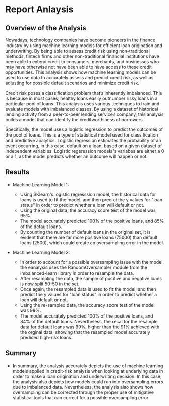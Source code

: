 # Report Anlaysis

## Overview of the Analysis

Nowadays, technology companies have become pioneers in the finance industry by using machine learning models for efficient loan origination and underwriting. By being able to assess credit risk using non-traditional methods, fintech firms and other non-traditional financial institutions have been able to extend credit to consumers, merchants, and businesses who may have otherwise not have been able to have access to these credit opportunities. This analysis shows how machine learning models can be used to use data to accurately assess and predict credit risk, as well as adjusting for possible default scenarios and minimize credit risk.  

Credit risk poses a classification problem that’s inherently imbalanced. This is because in most cases, healthy loans easily outnumber risky loans in a particular pool of loans. This analysis uses various techniques to train and evaluate models with imbalanced classes. By using a dataset of historical lending activity from a peer-to-peer lending services company, this analysis builds a model that can identify the creditworthiness of borrowers.

Specifically, the model uses a logistic regression to predict the outcomes of the pool of loans. This is a type of statistical model used for classification and predictive analytics. Logistic regression estimates the probability of an event occurring, in this case, default on a loan, based on a given dataset of independent variables. Logistic regeression models's variabes are either a 0 or a 1, as the model predicts whether an outcome will happen or not.


## Results


* Machine Learning Model 1:
  * Using SKlearn's logistic regresssion model, the historical data for loans is used to fit the model, and then predict the y values for "loan status" in order to predict whether a loan will default or not.
  * Using the original data, the accuracy score test of the model was 95%.
  * The model accurately predicted 100% of the positive loans, and 85% of the default loans. 
  * By counting the number of default loans in the original set, it is evident that there are far more positive loans (75000) than default loans (2500), which could create an oversampling error in the model. 



* Machine Learning Model 2:
  * In order to account for a possible oversampling issue with the model, the eanalysis uses the RandomOversampler module from the imbalanced-learn library in order to resample the data.
  * After resampling the data, the sample of positive and negative loans is now split 50-50 in the set. 
  * Once again, the resampled data is used to fit the model, and then predict the y values for "loan status" in order to predict whether a loan will default or not.
  * Using the re-sampled  data, the accuracy score test of the model was 99%.
  * The model accurately predicted 100% of the positive loans, and 84% of the default loans. Nevertheless, the recal for the resample data for default loans was 99%, higher than the 91% achieved with the orginal data, showing that the resampled model accurately prediced high-risk loans. 

## Summary

* In summary, the analysis accurately depicts the use of machine learning models applied in credit-risk analysis when looking at underlying data in order to make a loan origination and underwriting decision. In this case, the analysis also depicts how models could run into oversampling errors due to imbalanced data. Nevertheless, the analysis also shows how oversampling can be corrected through the proper use of mitigative statistical tools that can correct for a possible oversampling error. 

